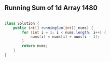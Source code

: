 ## Running Sum of 1d Array 1480


```java

class Solution {
    public int[] runningSum(int[] nums) {
        for (int i = 1; i < nums.length; i++) {
            nums[i] = nums[i] + nums[i - 1];
        }
        return nums;
    }
}


```
